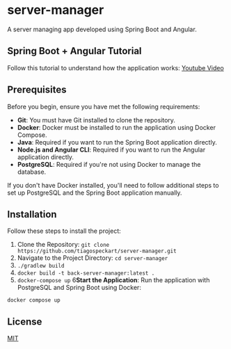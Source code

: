 # server-manager

A server managing app developed using Spring Boot and Angular.

## Spring Boot + Angular Tutorial

Follow this tutorial to understand how the application works: [Youtube Video](https://www.youtube.com/watch?v=8ZPsZBcue50)

## Prerequisites

Before you begin, ensure you have met the following requirements:

- **Git**: You must have Git installed to clone the repository.
- **Docker**: Docker must be installed to run the application using Docker Compose.
- **Java**: Required if you want to run the Spring Boot application directly.
- **Node.js and Angular CLI**: Required if you want to run the Angular application directly.
- **PostgreSQL**: Required if you're not using Docker to manage the database.

If you don't have Docker installed, you'll need to follow additional steps to set up PostgreSQL and the Spring Boot application manually.

## Installation

Follow these steps to install the project:

1. Clone the Repository: `git clone https://github.com/tiagospeckart/server-manager.git`
2. Navigate to the Project Directory: `cd server-manager`
3. `./gradlew build`
4. `docker build -t back-server-manager:latest .`
5. `docker-compose up`
6**Start the Application**: Run the application with PostgreSQL and Spring Boot using Docker:
```shell 
docker compose up
```

## License
[MIT](LICENSE)
